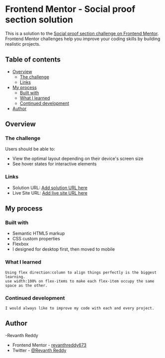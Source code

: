 # Frontend Mentor - Social proof section solution

This is a solution to the [Social proof section challenge on Frontend Mentor](https://www.frontendmentor.io/challenges/social-proof-section-6e0qTv_bA). Frontend Mentor challenges help you improve your coding skills by building realistic projects. 

## Table of contents

- [Overview](#overview)
  - [The challenge](#the-challenge)
  - [Links](#links)
- [My process](#my-process)
  - [Built with](#built-with)
  - [What I learned](#what-i-learned)
  - [Continued development](#continued-development)
- [Author](#author)


## Overview

### The challenge

Users should be able to:

- View the optimal layout depending on their device's screen size
- See hover states for interactive elements

### Links

- Solution URL: [Add solution URL here](https://github.com/revanthreddy673/FrontEndMentor-Challenges/tree/master/Challenge-5-Social-Profile)
- Live Site URL: [Add live site URL here](https://revanth-social-profile.netlify.app/)

## My process

### Built with

- Semantic HTML5 markup
- CSS custom properties
- Flexbox
- I designed for desktop first, then moved to mobile

### What I learned

	Using flex direction:column to align things perfectly is the biggest learning.
	use width:100% on flex-items to make each flex-item occupy the same space as the other.

### Continued development

	I would always like to improve my code with each and every project.

## Author

-Revanth Reddy
- Frontend Mentor - [revanthreddy673](https://www.frontendmentor.io/profile/revanthreddy673)
- Twitter - [@Revanth Reddy](https://twitter.com/Revanth83982047)
